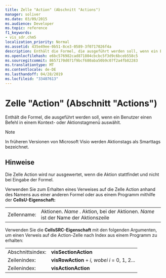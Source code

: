 ```yaml
---
title: Zelle "Action" (Abschnitt "Actions")
manager: soliver
ms.date: 03/09/2015
ms.audience: Developer
ms.topic: reference
f1_keywords:
- vis_sdr.chm5
localization_priority: Normal
ms.assetid: 435e49ee-0b51-8ce3-0589-3f0717026f4a
description: Enthält die Formel, die ausgeführt werden soll, wenn ein Benutzer einen Befehl in einem Kontext- oder Aktionstagmenü auswählt.
ms.openlocfilehash: e6bc576982cad871804cbcbc5f3d9c6bceb558c5
ms.sourcegitcommit: 8657170d071f9bcf680aba50b9c07f2a4fb82283
ms.translationtype: MT
ms.contentlocale: de-DE
ms.lasthandoff: 04/28/2019
ms.locfileid: "33407613"
---
```

# <a name="action-cell-actions-section"></a>Zelle "Action" (Abschnitt "Actions")

Enthält die Formel, die ausgeführt werden soll, wenn ein Benutzer einen Befehl in einem Kontext- oder Aktionstagmenü auswählt.
  
> [!NOTE]
> In früheren Versionen von Microsoft Visio werden Aktionstags als Smarttags bezeichnet. 
  
## <a name="remarks"></a>Hinweise

Die Zelle Action wird nur ausgewertet, wenn die Aktion stattfindet und nicht bei Eingabe der Formel.
  
Verwenden Sie zum Erhalten eines Verweises auf die Zelle Action anhand des Namens aus einer anderen Formel oder aus einem Programm mithilfe der **CellsU-Eigenschaft:** 
  
|||
|:-----|:-----|
| Zellenname:  <br/> | Aktionen.  *Name*  . Aktion, bei der Aktionen. *Name*  ist der Name der Aktionszeile  <br/> |
   
Verwenden Sie die **CellsSRC-Eigenschaft** mit den folgenden Argumenten, um einen Verweis auf die Action-Zelle nach Index aus einem Programm zu erhalten: 
  
|||
|:-----|:-----|
| Abschnittsindex:  <br/> |**visSectionAction** <br/> |
| Zeilenindex:  <br/> |**visRowAction**  +   *i,* *wobei i* = 0, 1, 2...  <br/> |
| Zeilenindex:  <br/> |**visActionAction** <br/> |
   

